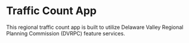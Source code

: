 Traffic Count App
=============

This regional traffic count app is built to utilize Delaware Valley Regional Planning Commission (DVRPC) feature services.








